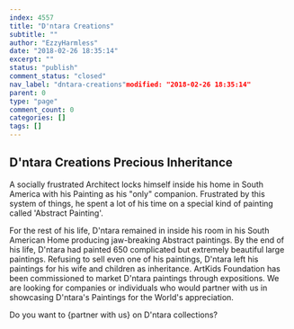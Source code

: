 ```yaml
---
index: 4557
title: "D'ntara Creations"
subtitle: ""
author: "EzzyHarmless"
date: "2018-02-26 18:35:14"
excerpt: ""
status: "publish"
comment_status: "closed"
nav_label: "dntara-creations"modified: "2018-02-26 18:35:14"
parent: 0
type: "page"
comment_count: 0
categories: []
tags: []
---
```


## D'ntara Creations <span class="has-text-calm is-size-4">Precious Inheritance</span>

A socially frustrated Architect locks himself inside his home in South America with his Painting as his "only" companion. Frustrated by this system of things, he spent a lot of his time on a special kind of painting called 'Abstract Painting'.

For the rest of his life, D'ntara remained in inside his room in his South American Home producing jaw-breaking Abstract paintings. By the end of his life, D'ntara had painted 650 complicated but extremely beautiful large paintings. Refusing to sell even one of his paintings, D'ntara left his paintings for his wife and children as inheritance. ArtKids Foundation has been commissioned to market D'ntara paintings through expositions. We are looking for companies or individuals who would partner with us in showcasing D'ntara's Paintings for the World's appreciation.

Do you want to {partner with us} on D'ntara collections?
